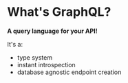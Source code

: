 # What's GraphQL?

**A query language for your API!**

It's a:

- type system
- instant introspection
- database agnostic endpoint creation
